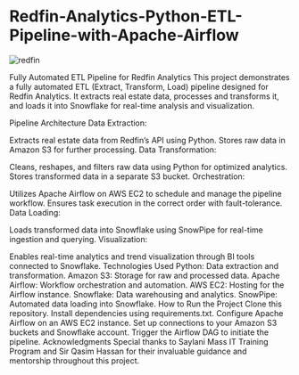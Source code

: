 # Redfin-Analytics-Python-ETL-Pipeline-with-Apache-Airflow
![redfin](https://github.com/user-attachments/assets/8393cb53-593f-4921-8730-bc9b5fd2888f)


Fully Automated ETL Pipeline for Redfin Analytics
This project demonstrates a fully automated ETL (Extract, Transform, Load) pipeline designed for Redfin Analytics. It extracts real estate data, processes and transforms it, and loads it into Snowflake for real-time analysis and visualization.

Pipeline Architecture
Data Extraction:

Extracts real estate data from Redfin’s API using Python.
Stores raw data in Amazon S3 for further processing.
Data Transformation:

Cleans, reshapes, and filters raw data using Python for optimized analytics.
Stores transformed data in a separate S3 bucket.
Orchestration:

Utilizes Apache Airflow on AWS EC2 to schedule and manage the pipeline workflow.
Ensures task execution in the correct order with fault-tolerance.
Data Loading:

Loads transformed data into Snowflake using SnowPipe for real-time ingestion and querying.
Visualization:

Enables real-time analytics and trend visualization through BI tools connected to Snowflake.
Technologies Used
Python: Data extraction and transformation.
Amazon S3: Storage for raw and processed data.
Apache Airflow: Workflow orchestration and automation.
AWS EC2: Hosting for the Airflow instance.
Snowflake: Data warehousing and analytics.
SnowPipe: Automated data loading into Snowflake.
How to Run the Project
Clone this repository.
Install dependencies using requirements.txt.
Configure Apache Airflow on an AWS EC2 instance.
Set up connections to your Amazon S3 buckets and Snowflake account.
Trigger the Airflow DAG to initiate the pipeline.
Acknowledgments
Special thanks to Saylani Mass IT Training Program and Sir Qasim Hassan for their invaluable guidance and mentorship throughout this project.
